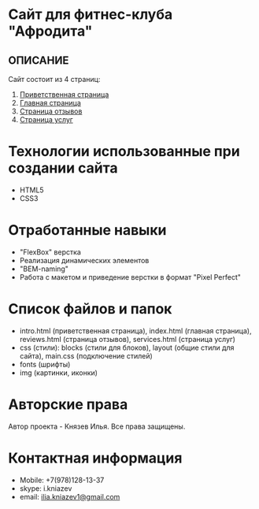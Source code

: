# Сайт для фитнес-клуба "Афродита"

## ОПИСАНИЕ

Сайт состоит из 4 страниц:

1. [Приветственная страница](http://kniazev1.github.io/fitness/index.html "Перейти на приветственную страницу")
2. [Главная страница](http://kniazev1.github.io/fitness/main.html "Перейти на главную страницу")
3. [Страница отзывов](http://kniazev1.github.io/fitness/reviews.html "Перейти на страницу отзывов")
4. [Страница услуг](http://kniazev1.github.io/fitness/services.html "Перейти на страницу услуг")

# Технологии использованные при создании сайта

- HTML5
- CSS3

# Отработанные навыки

- "FlexBox" верстка
- Реализация динамических элементов
- "BEM-naming"
- Работа с макетом и приведение верстки в формат "Pixel Perfect"

# Список файлов и папок

- intro.html (приветственная страница), index.html (главная страница), reviews.html (страница отзывов), services.html (страница услуг)
- css (стили): blocks (стили для блоков), layout (общие стили для сайта), main.css (подключение стилей)
- fonts (шрифты)
- img (картинки, иконки)

# Авторские права

Автор проекта - Князев Илья. Все права защищены.

# Контактная информация

* Mobile: +7(978)128-13-37
* skype: i.kniazev
* email: ilia.kniazev1@gmail.com
